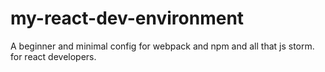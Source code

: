 # my-react-dev-environment

A beginner and minimal config for webpack and npm and all that js storm. for react developers.
